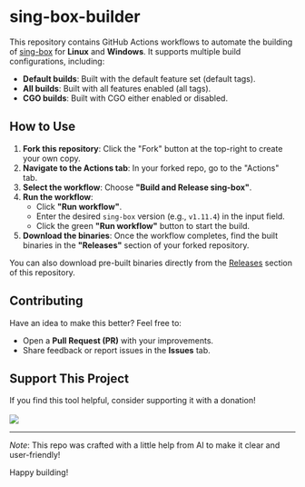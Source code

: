 # sing-box-builder

This repository contains GitHub Actions workflows to automate the building of [sing-box](https://github.com/sagernet/sing-box) for **Linux** and **Windows**. It supports multiple build configurations, including:

- **Default builds**: Built with the default feature set (default tags).
- **All builds**: Built with all features enabled (all tags).
- **CGO builds**: Built with CGO either enabled or disabled.

## How to Use

1. **Fork this repository**: Click the "Fork" button at the top-right to create your own copy.
2. **Navigate to the Actions tab**: In your forked repo, go to the "Actions" tab.
3. **Select the workflow**: Choose **"Build and Release sing-box"**.
4. **Run the workflow**:
   - Click **"Run workflow"**.
   - Enter the desired `sing-box` version (e.g., `v1.11.4`) in the input field.
   - Click the green **"Run workflow"** button to start the build.
5. **Download the binaries**: Once the workflow completes, find the built binaries in the **"Releases"** section of your forked repository.

You can also download pre-built binaries directly from the [Releases](https://github.com/bI4ckb34rd/sing-box-builder/releases) section of this repository.

## Contributing

Have an idea to make this better? Feel free to:
- Open a **Pull Request (PR)** with your improvements.
- Share feedback or report issues in the **Issues** tab.

## Support This Project

If you find this tool helpful, consider supporting it with a donation!  
<a href="https://github.com/bI4ckb34rd/donate/blob/main/README.md" alt="Donate shield">  
  <img src="https://img.shields.io/badge/-Donate-red?logo=undertale" />  
</a>

---
*Note*: This repo was crafted with a little help from AI to make it clear and user-friendly!

Happy building!
